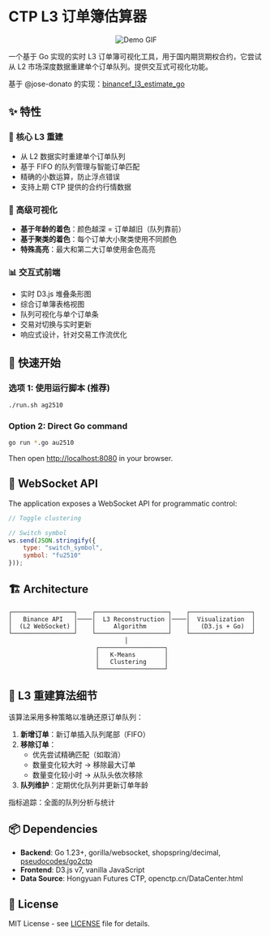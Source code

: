 # CTP L3 订单簿估算器
<div align="center">
  <img src="demo.gif" alt="Demo GIF">
</div>

一个基于 Go 实现的实时 L3 订单簿可视化工具，用于国内期货期权合约，它尝试从 L2 市场深度数据重建单个订单队列。提供交互式可视化功能。

基于 @jose-donato 的实现：[binancef_l3_estimate_go](https://github.com/jose-donato/binancef_l3_estimate_go)

## ✨ 特性

### 🎯 **核心 L3 重建**
- 从 L2 数据实时重建单个订单队列
- 基于 FIFO 的队列管理与智能订单匹配
- 精确的小数运算，防止浮点错误
- 支持上期 CTP 提供的合约行情数据


### 🎨 **高级可视化**
- **基于年龄的着色**：颜色越深 = 订单越旧（队列靠前）
- **基于聚类的着色**：每个订单大小聚类使用不同颜色
- **特殊高亮**：最大和第二大订单使用金色高亮


### 📊 **交互式前端**
- 实时 D3.js 堆叠条形图
- 综合订单簿表格视图
- 队列可视化与单个订单条
- 交易对切换与实时更新
- 响应式设计，针对交易工作流优化


## 🚀 快速开始

### 选项 1: 使用运行脚本 (推荐)
```bash
./run.sh ag2510
```

### Option 2: Direct Go command
```bash
go run *.go au2510
```

Then open [http://localhost:8080](http://localhost:8080) in your browser.


## 📡 WebSocket API

The application exposes a WebSocket API for programmatic control:

```javascript
// Toggle clustering

// Switch symbol
ws.send(JSON.stringify({
    type: "switch_symbol", 
    symbol: "fu2510"
}));

```

## 🏗️ Architecture

```
┌─────────────────┐    ┌────────────────────┐    ┌─────────────────┐
│   Binance API   │────│  L3 Reconstruction │────│  Visualization  │
│  (L2 WebSocket) │    │     Algorithm      │    │   (D3.js + Go)  │
└─────────────────┘    └────────────────────┘    └─────────────────┘
                                │
                        ┌──────────────────┐
                        │   K-Means        │
                        │   Clustering     │
                        └──────────────────┘
```

## 🔬 L3 重建算法细节
该算法采用多种策略以准确还原订单队列：

1. **新增订单**：新订单插入队列尾部（FIFO）
2. **移除订单**：
   - 优先尝试精确匹配（如取消）
   - 数量变化较大时 → 移除最大订单
   - 数量变化较小时 → 从队头依次移除
3. **队列维护**：定期优化队列并更新订单年龄

指标追踪：全面的队列分析与统计

## 📦 Dependencies

- **Backend**: Go 1.23+, gorilla/websocket, shopspring/decimal, [pseudocodes/go2ctp](https://github.com/pseudocodes/go2ctp)
- **Frontend**: D3.js v7, vanilla JavaScript
- **Data Source**: Hongyuan Futures CTP,  openctp.cn/DataCenter.html


## 📄 License

MIT License - see [LICENSE](LICENSE) file for details.